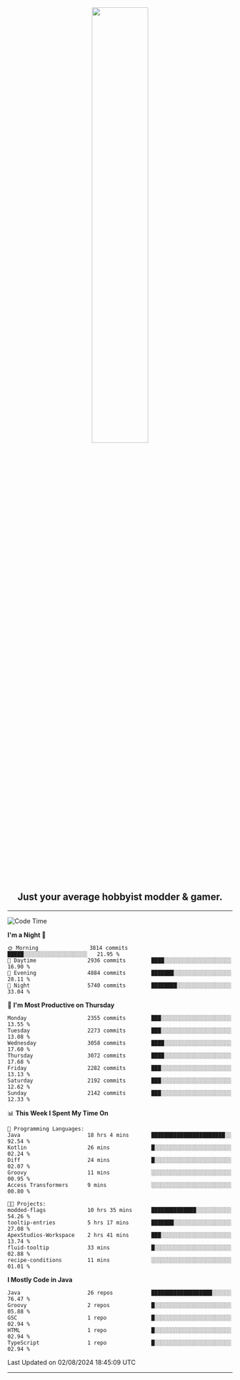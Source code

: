 <div align="center">
  <a href="https://apexmodder.xyz/"><img width="50%" height="50%" src="https://i.imgur.com/pc4HkGz.png"></a>
</div>
<h2 align="center">Just your average hobbyist modder & gamer.</h2>

---

<!--START_SECTION:waka-->
![Code Time](http://img.shields.io/badge/Code%20Time-1%2C300%20hrs%2032%20mins-blue)

**I'm a Night 🦉** 

```text
🌞 Morning                3814 commits        █████░░░░░░░░░░░░░░░░░░░░   21.95 % 
🌆 Daytime                2936 commits        ████░░░░░░░░░░░░░░░░░░░░░   16.90 % 
🌃 Evening                4884 commits        ███████░░░░░░░░░░░░░░░░░░   28.11 % 
🌙 Night                  5740 commits        ████████░░░░░░░░░░░░░░░░░   33.04 % 
```
📅 **I'm Most Productive on Thursday** 

```text
Monday                   2355 commits        ███░░░░░░░░░░░░░░░░░░░░░░   13.55 % 
Tuesday                  2273 commits        ███░░░░░░░░░░░░░░░░░░░░░░   13.08 % 
Wednesday                3058 commits        ████░░░░░░░░░░░░░░░░░░░░░   17.60 % 
Thursday                 3072 commits        ████░░░░░░░░░░░░░░░░░░░░░   17.68 % 
Friday                   2282 commits        ███░░░░░░░░░░░░░░░░░░░░░░   13.13 % 
Saturday                 2192 commits        ███░░░░░░░░░░░░░░░░░░░░░░   12.62 % 
Sunday                   2142 commits        ███░░░░░░░░░░░░░░░░░░░░░░   12.33 % 
```


📊 **This Week I Spent My Time On** 

```text
💬 Programming Languages: 
Java                     18 hrs 4 mins       ███████████████████████░░   92.54 % 
Kotlin                   26 mins             █░░░░░░░░░░░░░░░░░░░░░░░░   02.24 % 
Diff                     24 mins             █░░░░░░░░░░░░░░░░░░░░░░░░   02.07 % 
Groovy                   11 mins             ░░░░░░░░░░░░░░░░░░░░░░░░░   00.95 % 
Access Transformers      9 mins              ░░░░░░░░░░░░░░░░░░░░░░░░░   00.80 % 

🐱‍💻 Projects: 
modded-flags             10 hrs 35 mins      ██████████████░░░░░░░░░░░   54.26 % 
tooltip-entries          5 hrs 17 mins       ███████░░░░░░░░░░░░░░░░░░   27.08 % 
ApexStudios-Workspace    2 hrs 41 mins       ███░░░░░░░░░░░░░░░░░░░░░░   13.74 % 
fluid-tooltip            33 mins             █░░░░░░░░░░░░░░░░░░░░░░░░   02.88 % 
recipe-conditions        11 mins             ░░░░░░░░░░░░░░░░░░░░░░░░░   01.01 % 
```

**I Mostly Code in Java** 

```text
Java                     26 repos            ███████████████████░░░░░░   76.47 % 
Groovy                   2 repos             █░░░░░░░░░░░░░░░░░░░░░░░░   05.88 % 
GSC                      1 repo              █░░░░░░░░░░░░░░░░░░░░░░░░   02.94 % 
HTML                     1 repo              █░░░░░░░░░░░░░░░░░░░░░░░░   02.94 % 
TypeScript               1 repo              █░░░░░░░░░░░░░░░░░░░░░░░░   02.94 % 
```




 Last Updated on 02/08/2024 18:45:09 UTC
<!--END_SECTION:waka-->

---
